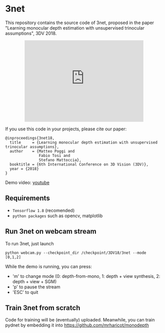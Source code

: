 # 3net
This repository contains the source code of 3net, proposed in the paper "Learning monocular depth estimation with unsupervised trinocular assumptions", 3DV 2018.

<p align="center">
<iframe width="380" height="260" src="https://www.youtube.com/embed/uMA5YWJME4M?rel=0&amp;controls=0&amp;showinfo=0" frameborder="0" allow="autoplay; encrypted-media" allowfullscreen></iframe>
</p>

If you use this code in your projects, please cite our paper:

```
@inproceedings{3net18,
  title     = {Learning monocular depth estimation with unsupervised trinocular assumptions},
  author    = {Matteo Poggi and
               Fabio Tosi and
               Stefano Mattoccia},
  booktitle = {6th International Conference on 3D Vision (3DV)},
  year = {2018}
}
```

Demo video:
[youtube](https://www.youtube.com/watch?v=uMA5YWJME4M)

## Requirements

* `Tensorflow 1.8` (recomended) 
* `python packages` such as opencv, matplotlib

## Run 3net on webcam stream

To run 3net, just launch

```
python webcam.py --checkpoint_dir /checkpoint/3DV18/3net --mode [0,1,2]
```

While the demo is running, you can press:

* 'm' to change mode (0: depth-from-mono, 1: depth + view synthesis, 2: depth + view + SGM)
* 'p' to pause the stream
* 'ESC' to quit

## Train 3net from scratch

Code for training will be (eventually) uploaded.
Meanwhile, you can train pydnet by embedding it into https://github.com/mrharicot/monodepth

